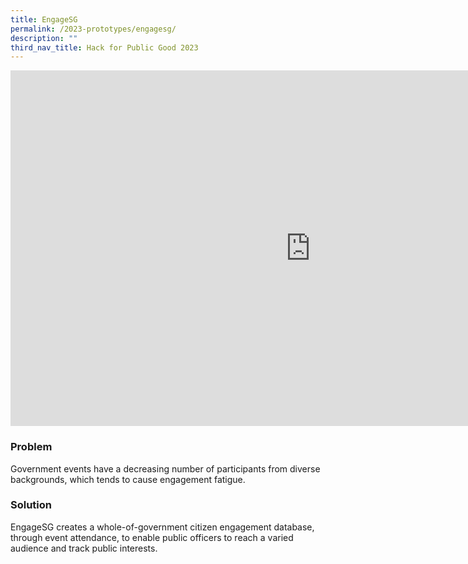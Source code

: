```yaml
---
title: EngageSG
permalink: /2023-prototypes/engagesg/
description: ""
third_nav_title: Hack for Public Good 2023
---
```


<iframe allowfullscreen="true" height="569" width="960" frameborder="0" src="https://docs.google.com/presentation/d/e/2PACX-1vTFQwvCTeihwJ5-w8-cndoHUvQhRU4EjSUrY-v_4XRpXA-XG5ot75Evr4Lf5YYUR4XX77qt9dp5K19G/embed?start=false&loop=false&delayms=3000"></iframe>

### Problem

Government events have a decreasing number of participants from diverse backgrounds, which tends to cause engagement fatigue.

### Solution

EngageSG creates a whole-of-government citizen engagement database, through event attendance, to enable public officers to reach a varied audience and track public interests.
